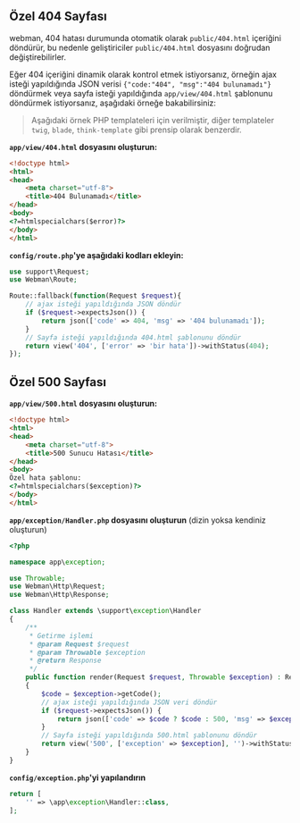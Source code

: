 ## Özel 404 Sayfası
webman, 404 hatası durumunda otomatik olarak `public/404.html` içeriğini döndürür, bu nedenle geliştiriciler `public/404.html` dosyasını doğrudan değiştirebilirler.

Eğer 404 içeriğini dinamik olarak kontrol etmek istiyorsanız, örneğin ajax isteği yapıldığında JSON verisi `{"code:"404", "msg":"404 bulunamadı"}` döndürmek veya sayfa isteği yapıldığında `app/view/404.html` şablonunu döndürmek istiyorsanız, aşağıdaki örneğe bakabilirsiniz:

> Aşağıdaki örnek PHP templateleri için verilmiştir, diğer templateler `twig`, `blade`, `think-template` gibi prensip olarak benzerdir.

**`app/view/404.html` dosyasını oluşturun:**
```html
<!doctype html>
<html>
<head>
    <meta charset="utf-8">
    <title>404 Bulunamadı</title>
</head>
<body>
<?=htmlspecialchars($error)?>
</body>
</html>
```

**`config/route.php`'ye aşağıdaki kodları ekleyin:**
```php
use support\Request;
use Webman\Route;

Route::fallback(function(Request $request){
    // ajax isteği yapıldığında JSON döndür
    if ($request->expectsJson()) {
        return json(['code' => 404, 'msg' => '404 bulunamadı']);
    }
    // Sayfa isteği yapıldığında 404.html şablonunu döndür
    return view('404', ['error' => 'bir hata'])->withStatus(404);
});
```

## Özel 500 Sayfası
**`app/view/500.html` dosyasını oluşturun:**
```html
<!doctype html>
<html>
<head>
    <meta charset="utf-8">
    <title>500 Sunucu Hatası</title>
</head>
<body>
Özel hata şablonu:
<?=htmlspecialchars($exception)?>
</body>
</html>
```

**`app/exception/Handler.php` dosyasını oluşturun** (dizin yoksa kendiniz oluşturun)
```php
<?php

namespace app\exception;

use Throwable;
use Webman\Http\Request;
use Webman\Http\Response;

class Handler extends \support\exception\Handler
{
    /**
     * Getirme işlemi
     * @param Request $request
     * @param Throwable $exception
     * @return Response
     */
    public function render(Request $request, Throwable $exception) : Response
    {
        $code = $exception->getCode();
        // ajax isteği yapıldığında JSON veri döndür
        if ($request->expectsJson()) {
            return json(['code' => $code ? $code : 500, 'msg' => $exception->getMessage()]);
        }
        // Sayfa isteği yapıldığında 500.html şablonunu döndür
        return view('500', ['exception' => $exception], '')->withStatus(500);
    }
}
```

**`config/exception.php`'yi yapılandırın**
```php
return [
    '' => \app\exception\Handler::class,
];
```
